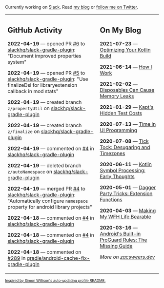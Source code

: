 Currently working on [Slack](https://slack.com/). Read [my blog](https://zacsweers.dev/) or [follow me on Twitter](https://twitter.com/ZacSweers).

<table><tr><td valign="top" width="60%">

## GitHub Activity
<!-- githubActivity starts -->
**2022-04-19** — opened PR [#6](https://github.com/slackhq/slack-gradle-plugin/pull/6) to [slackhq/slack-gradle-plugin](https://github.com/slackhq/slack-gradle-plugin): "Document improved properties system"

**2022-04-19** — opened PR [#5](https://github.com/slackhq/slack-gradle-plugin/pull/5) to [slackhq/slack-gradle-plugin](https://github.com/slackhq/slack-gradle-plugin): "Use finalizeDsl for libraryextension callback in mod stats"

**2022-04-19** — created branch `z/propertyUtil` on [slackhq/slack-gradle-plugin](https://github.com/slackhq/slack-gradle-plugin)

**2022-04-19** — created branch `z/finalize` on [slackhq/slack-gradle-plugin](https://github.com/slackhq/slack-gradle-plugin)

**2022-04-19** — commented on [#4](https://github.com/slackhq/slack-gradle-plugin/pull/4#issuecomment-1102120419) in [slackhq/slack-gradle-plugin](https://github.com/slackhq/slack-gradle-plugin)

**2022-04-19** — deleted branch `z/autoNamespace` on [slackhq/slack-gradle-plugin](https://github.com/slackhq/slack-gradle-plugin)

**2022-04-19** — merged PR [#4](https://github.com/slackhq/slack-gradle-plugin/pull/4) to [slackhq/slack-gradle-plugin](https://github.com/slackhq/slack-gradle-plugin): "Automatically configure `namespace` property for android library projects"

**2022-04-18** — commented on [#4](https://github.com/slackhq/slack-gradle-plugin/pull/4#issuecomment-1101804358) in [slackhq/slack-gradle-plugin](https://github.com/slackhq/slack-gradle-plugin)

**2022-04-18** — commented on [#4](https://github.com/slackhq/slack-gradle-plugin/pull/4#issuecomment-1101784837) in [slackhq/slack-gradle-plugin](https://github.com/slackhq/slack-gradle-plugin)

**2022-04-18** — commented on [#289](https://github.com/gradle/android-cache-fix-gradle-plugin/issues/289#issuecomment-1101659228) in [gradle/android-cache-fix-gradle-plugin](https://github.com/gradle/android-cache-fix-gradle-plugin)
<!-- githubActivity ends -->
</td><td valign="top" width="40%">

## On My Blog
<!-- blog starts -->
**2021-07-23** — [Optimizing Your Kotlin Build](https://www.zacsweers.dev/optimizing-your-kotlin-build/)

**2021-06-14** — [How I Work](https://www.zacsweers.dev/how-i-work/)

**2021-02-02** — [Disposables Can Cause Memory Leaks](https://www.zacsweers.dev/disposables-can-cause-memory-leaks/)

**2021-01-29** — [Kapt's Hidden Test Costs](https://www.zacsweers.dev/kapts-hidden-test-costs/)

**2020-07-13** — [Time in UI Programming](https://www.zacsweers.dev/time-in-ui/)

**2020-07-08** — [Tick Tock: Desugaring and Timezones](https://www.zacsweers.dev/ticktock-desugaring-timezones/)

**2020-06-11** — [Kotlin Symbol Processing: Early Thoughts](https://www.zacsweers.dev/kotlin-symbol-processor-early-thoughts/)

**2020-05-01** — [Dagger Party Tricks: Extension Functions](https://www.zacsweers.dev/dagger-party-tricks-extension-functions/)

**2020-04-03** — [Making My WFH Life Bearable](https://www.zacsweers.dev/making-wfh-life-bearable/)

**2020-03-16** — [Android's Built-in ProGuard Rules: The Missing Guide](https://www.zacsweers.dev/android-proguard-rules/)
<!-- blog ends -->
_More on [zacsweers.dev](https://zacsweers.dev/)_
</td></tr></table>

<sub><a href="https://simonwillison.net/2020/Jul/10/self-updating-profile-readme/">Inspired by Simon Willison's auto-updating profile README.</a></sub>